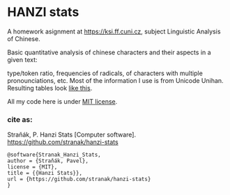 HANZI stats
===========

A homework asignment at https://ksi.ff.cuni.cz, subject Linguistic Analysis of Chinese.

Basic quantitative analysis of chinese characters and their aspects in a given text:

type/token ratio, frequencies of radicals, of characters with multiple pronounciations, etc. Most of the information I use is from Unicode Unihan. Resulting tables look [like this](https://github.com/stranak/hanzi-stats/blob/master/Aftz.tsv).

All my code here is under [MIT license](https://opensource.org/licenses/MIT).

### cite as:

Straňák, P. Hanzi Stats [Computer software]. https://github.com/stranak/hanzi-stats
```.bibtex
@software{Stranak_Hanzi_Stats,
author = {Straňák, Pavel},
license = {MIT},
title = {{Hanzi Stats}},
url = {https://github.com/stranak/hanzi-stats}
}
```
